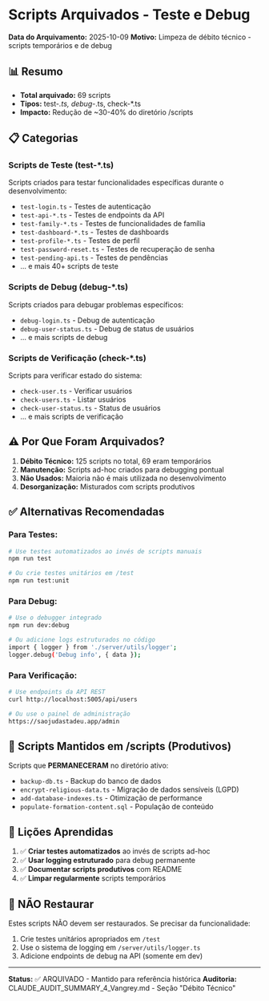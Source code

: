 # Scripts Arquivados - Teste e Debug

**Data do Arquivamento:** 2025-10-09
**Motivo:** Limpeza de débito técnico - scripts temporários e de debug

## 📊 Resumo

- **Total arquivado:** 69 scripts
- **Tipos:** test-*.ts, debug-*.ts, check-*.ts
- **Impacto:** Redução de ~30-40% do diretório /scripts

## 📋 Categorias

### Scripts de Teste (test-*.ts)
Scripts criados para testar funcionalidades específicas durante o desenvolvimento:
- `test-login.ts` - Testes de autenticação
- `test-api-*.ts` - Testes de endpoints da API
- `test-family-*.ts` - Testes de funcionalidades de família
- `test-dashboard-*.ts` - Testes de dashboards
- `test-profile-*.ts` - Testes de perfil
- `test-password-reset.ts` - Testes de recuperação de senha
- `test-pending-api.ts` - Testes de pendências
- ... e mais 40+ scripts de teste

### Scripts de Debug (debug-*.ts)
Scripts criados para debugar problemas específicos:
- `debug-login.ts` - Debug de autenticação
- `debug-user-status.ts` - Debug de status de usuários
- ... e mais scripts de debug

### Scripts de Verificação (check-*.ts)
Scripts para verificar estado do sistema:
- `check-user.ts` - Verificar usuários
- `check-users.ts` - Listar usuários
- `check-user-status.ts` - Status de usuários
- ... e mais scripts de verificação

## ⚠️ Por Que Foram Arquivados?

1. **Débito Técnico:** 125 scripts no total, 69 eram temporários
2. **Manutenção:** Scripts ad-hoc criados para debugging pontual
3. **Não Usados:** Maioria não é mais utilizada no desenvolvimento
4. **Desorganização:** Misturados com scripts produtivos

## ✅ Alternativas Recomendadas

### Para Testes:
```bash
# Use testes automatizados ao invés de scripts manuais
npm run test

# Ou crie testes unitários em /test
npm run test:unit
```

### Para Debug:
```bash
# Use o debugger integrado
npm run dev:debug

# Ou adicione logs estruturados no código
import { logger } from './server/utils/logger';
logger.debug('Debug info', { data });
```

### Para Verificação:
```bash
# Use endpoints da API REST
curl http://localhost:5005/api/users

# Ou use o painel de administração
https://saojudastadeu.app/admin
```

## 🔧 Scripts Mantidos em /scripts (Produtivos)

Scripts que **PERMANECERAM** no diretório ativo:
- `backup-db.ts` - Backup do banco de dados
- `encrypt-religious-data.ts` - Migração de dados sensíveis (LGPD)
- `add-database-indexes.ts` - Otimização de performance
- `populate-formation-content.sql` - População de conteúdo

## 📖 Lições Aprendidas

1. ✅ **Criar testes automatizados** ao invés de scripts ad-hoc
2. ✅ **Usar logging estruturado** para debug permanente
3. ✅ **Documentar scripts produtivos** com README
4. ✅ **Limpar regularmente** scripts temporários

## 🚫 NÃO Restaurar

Estes scripts NÃO devem ser restaurados. Se precisar da funcionalidade:
1. Crie testes unitários apropriados em `/test`
2. Use o sistema de logging em `/server/utils/logger.ts`
3. Adicione endpoints de debug na API (somente em dev)

---

**Status:** ✅ ARQUIVADO - Mantido para referência histórica
**Auditoria:** CLAUDE_AUDIT_SUMMARY_4_Vangrey.md - Seção "Débito Técnico"
